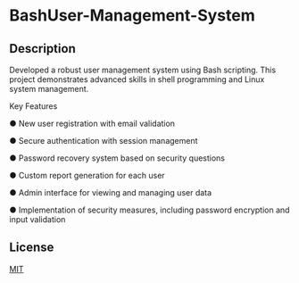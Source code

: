 # BashUser-Management-System



## Description

Developed a robust user management system using Bash scripting. This project demonstrates advanced skills in shell programming and Linux system management.

Key Features

●	New user registration with email validation

●	Secure authentication with session management

●	Password recovery system based on security questions

●	Custom report generation for each user

●	Admin interface for viewing and managing user data

●	Implementation of security measures, including password encryption and input validation




## License

[MIT](https://github.com/edy-dec/BashUser-Management-System/blob/main/LICENSE)
